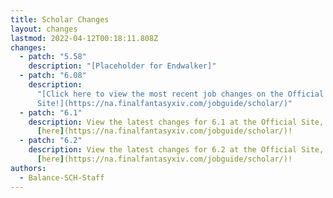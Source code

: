 ```yaml
---
title: Scholar Changes
layout: changes
lastmod: 2022-04-12T00:18:11.808Z
changes:
  - patch: "5.58"
    description: "[Placeholder for Endwalker]"
  - patch: "6.08"
    description:
      "[Click here to view the most recent job changes on the Official
      Site!](https://na.finalfantasyxiv.com/jobguide/scholar/)"
  - patch: "6.1"
    description: View the latest changes for 6.1 at the Official Site, located
      [here](https://na.finalfantasyxiv.com/jobguide/scholar/)!
  - patch: "6.2"
    description: View the latest changes for 6.2 at the Official Site, located
      [here](https://na.finalfantasyxiv.com/jobguide/scholar/)!
authors:
  - Balance-SCH-Staff
---
```

